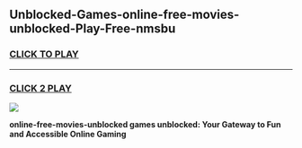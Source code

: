 
## Unblocked-Games-online-free-movies-unblocked-Play-Free-nmsbu
<h3>
<a href="https://premium76.site?title=online-free-movies-unblocked&ref=21A">CLICK TO PLAY</a></h3>
<hr>

<h3>
<a href="https://premium76.site?title=online-free-movies-unblocked&ref=21A">CLICK 2 PLAY</a>
  
</h3>

<a href="https://premium76.site?title=online-free-movies-unblocked&ref=21A"><img src="https://clearcache.store/games.png"></a>


**online-free-movies-unblocked games unblocked: Your Gateway to Fun and Accessible Online Gaming**
